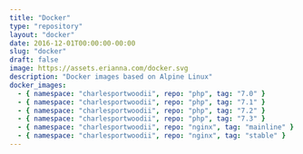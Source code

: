```yaml
---
title: "Docker"
type: "repository"
layout: "docker"
date: 2016-12-01T00:00:00-00:00
slug: "docker"
draft: false
image: https://assets.erianna.com/docker.svg
description: "Docker images based on Alpine Linux"
docker_images:
  - { namespace: "charlesportwoodii", repo: "php", tag: "7.0" }
  - { namespace: "charlesportwoodii", repo: "php", tag: "7.1" }
  - { namespace: "charlesportwoodii", repo: "php", tag: "7.2" }
  - { namespace: "charlesportwoodii", repo: "php", tag: "7.3" }
  - { namespace: "charlesportwoodii", repo: "nginx", tag: "mainline" }
  - { namespace: "charlesportwoodii", repo: "nginx", tag: "stable" }
---
```

